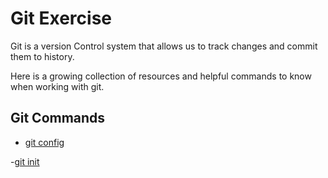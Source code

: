 # Git Exercise

Git is a version Control system that allows us to track changes and commit them to history. 

Here is a growing collection of resources and helpful commands to know when working with git.

## Git Commands
- [git config](./Commands/Config.md)

-[git init](./Commands/Init.md)